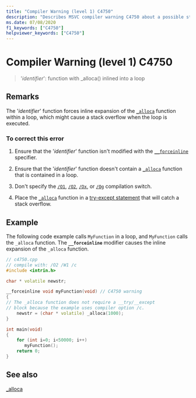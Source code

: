 ```yaml
---
title: "Compiler Warning (level 1) C4750"
description: "Describes MSVC compiler warning C4750 about a possible stack overflow."
ms.date: 07/08/2020
f1_keywords: ["C4750"]
helpviewer_keywords: ["C4750"]
---
```

# Compiler Warning (level 1) C4750

> '*identifier*': function with _alloca() inlined into a loop

## Remarks

The '*identifier*' function forces inline expansion of the [`_alloca`](../../c-runtime-library/reference/alloca.md) function within a loop, which might cause a stack overflow when the loop is executed.

### To correct this error

1. Ensure that the '*identifier*' function isn't modified with the [`__forceinline`](../../cpp/inline-functions-cpp.md) specifier.

1. Ensure that the '*identifier*' function doesn't contain a [`_alloca`](../../c-runtime-library/reference/alloca.md) function that is contained in a loop.

1. Don't specify the [`/O1`](../../build/reference/o1-o2-minimize-size-maximize-speed.md), [`/O2`](../../build/reference/o1-o2-minimize-size-maximize-speed.md), [`/Ox`](../../build/reference/ox-full-optimization.md), or [`/Og`](../../build/reference/og-global-optimizations.md) compilation switch.

1. Place the [`_alloca`](../../c-runtime-library/reference/alloca.md) function in a [try-except statement](../../cpp/try-except-statement.md) that will catch a stack overflow.

## Example

The following code example calls `MyFunction` in a loop, and `MyFunction` calls the `_alloca` function. The **`__forceinline`** modifier causes the inline expansion of the `_alloca` function.

```cpp
// c4750.cpp
// compile with: /O2 /W1 /c
#include <intrin.h>

char * volatile newstr;

__forceinline void myFunction(void) // C4750 warning
{
// The _alloca function does not require a __try/__except
// block because the example uses compiler option /c.
    newstr = (char * volatile) _alloca(1000);
}

int main(void)
{
    for (int i=0; i<50000; i++)
       myFunction();
    return 0;
}
```

## See also

[_alloca](../../c-runtime-library/reference/alloca.md)
